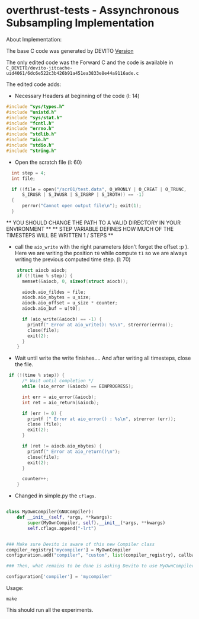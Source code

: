 # overthrust-tests -  Assynchronous Subsampling Implementation

About Implementation:

The base C code was generated by DEVITO [Version](https://github.com/speglich/devito/commit/ac2b8f60ee8b9faa39b935d0f0dd40c6a9842997)

The only edited code was the Forward C and the code is available in `C_DEVITO/devito-jitcache-uid4061/6dc6e522c3b426b91a451ea3833e8e44a9116ade.c`

The edited code adds:

* Necessary Headers at beginning of the code (l: 14)

```c
#include "sys/types.h"
#include "unistd.h"
#include "sys/stat.h"
#include "fcntl.h"
#include "errno.h"
#include "stdlib.h"
#include "aio.h"
#include "stdio.h"
#include "string.h"
```

* Open the scratch file (l: 60)

```c
  int step = 4;
  int file;

  if ((file = open("/scr01/test.data", O_WRONLY | O_CREAT | O_TRUNC,
      S_IRUSR | S_IWUSR | S_IRGRP | S_IROTH)) == -1)
  {
      perror("Cannot open output file\n"); exit(1);
  }
```
** YOU SHOULD CHANGE THE PATH TO A VALID DIRECTORY IN YOUR ENVIRONMENT **
** STEP VARIABLE DEFINES HOW MUCH OF THE TIMESTEPS WILL BE WRITTEN 1 / STEPS **

* call the `aio_write` with the right parameters (don't forget the offset :p ). Here we are writing the position `t0` while compute `t1` so we are always writing the previous computed time step.  (l: 70)

```c
    struct aiocb aiocb;
    if (!(time % step)) {
      memset(&aiocb, 0, sizeof(struct aiocb));

      aiocb.aio_fildes = file;
      aiocb.aio_nbytes = u_size;
      aiocb.aio_offset = u_size * counter;
      aiocb.aio_buf = u[t0];

      if (aio_write(&aiocb) == -1) {
        printf(" Error at aio_write(): %s\n", strerror(errno));
        close(file);
        exit(2);
      }
    }
```

* Wait until write the write finishes.... And after writing all timesteps, close the file.
```c
 if (!(time % step)) {
      /* Wait until completion */
      while (aio_error (&aiocb) == EINPROGRESS);

      int err = aio_error(&aiocb);
      int ret = aio_return(&aiocb);

      if (err != 0) {
        printf (" Error at aio_error() : %s\n", strerror (err));
        close (file);
        exit(2);
      }

      if (ret != aiocb.aio_nbytes) {
        printf(" Error at aio_return()\n");
        close(file);
        exit(2);
      }

      counter++;
    }
```

* Changed in simple.py the `cflags`.

```python

class MyOwnCompiler(GNUCompiler):
    def __init__(self, *args, **kwargs):
        super(MyOwnCompiler, self).__init__(*args, **kwargs)
        self.cflags.append("-lrt")


### Make sure Devito is aware of this new Compiler class
compiler_registry['mycompiler'] = MyOwnCompiler
configuration.add("compiler", "custom", list(compiler_registry), callback=lambda i: compiler_registry[i]())

### Then, what remains to be done is asking Devito to use MyOwnCompiler

configuration['compiler'] = 'mycompiler'
````

Usage:

```
make
```

This should run all the experiments.
